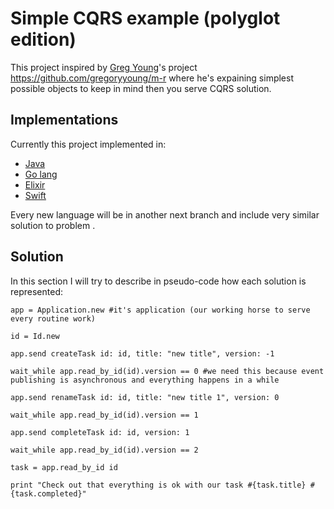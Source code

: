 Simple CQRS example (polyglot edition)
=============

This project inspired by [Greg Young](https://twitter.com/gregyoung)'s project https://github.com/gregoryyoung/m-r where he's expaining simplest possible objects to keep in mind then you serve CQRS solution.

Implementations
-------

Currently this project implemented in:

* [Java](https://github.com/butaji/CommandAndQueries/tree/java)
* [Go lang](https://github.com/butaji/CommandAndQueries/tree/golang)
* [Elixir](https://github.com/butaji/CommandAndQueries/tree/elixir)
* [Swift](https://github.com/butaji/CommandAndQueries/tree/swift)

Every new language will be in another next branch and include very similar solution to problem .

Solution
-----------

In this section I will try to describe in pseudo-code how each solution is represented:


	app = Application.new #it's application (our working horse to serve every routine work)
	
	id = Id.new
	
	app.send createTask id: id, title: "new title", version: -1
	
	wait_while app.read_by_id(id).version == 0 #we need this because event publishing is asynchronous and everything happens in a while
	
	app.send renameTask id: id, title: "new title 1", version: 0
	
	wait_while app.read_by_id(id).version == 1
	
	app.send completeTask id: id, version: 1
	
	wait_while app.read_by_id(id).version == 2
	
	task = app.read_by_id id
	
	print "Check out that everything is ok with our task #{task.title} #{task.completed}"

